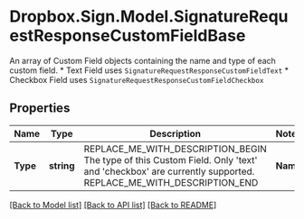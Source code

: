# Dropbox.Sign.Model.SignatureRequestResponseCustomFieldBase
An array of Custom Field objects containing the name and type of each custom field.  * Text Field uses `SignatureRequestResponseCustomFieldText` * Checkbox Field uses `SignatureRequestResponseCustomFieldCheckbox`

## Properties

Name | Type | Description | Notes
------------ | ------------- | ------------- | -------------
**Type** | **string** | REPLACE_ME_WITH_DESCRIPTION_BEGIN The type of this Custom Field. Only &#39;text&#39; and &#39;checkbox&#39; are currently supported. REPLACE_ME_WITH_DESCRIPTION_END | **Name** | **string** | REPLACE_ME_WITH_DESCRIPTION_BEGIN The name of the Custom Field. REPLACE_ME_WITH_DESCRIPTION_END | **Required** | **bool** | REPLACE_ME_WITH_DESCRIPTION_BEGIN A boolean value denoting if this field is required. REPLACE_ME_WITH_DESCRIPTION_END | [optional] **ApiId** | **string** | REPLACE_ME_WITH_DESCRIPTION_BEGIN The unique ID for this field. REPLACE_ME_WITH_DESCRIPTION_END | [optional] **Editor** | **string** | REPLACE_ME_WITH_DESCRIPTION_BEGIN The name of the Role that is able to edit this field. REPLACE_ME_WITH_DESCRIPTION_END | [optional] 

[[Back to Model list]](../README.md#documentation-for-models) [[Back to API list]](../README.md#documentation-for-api-endpoints) [[Back to README]](../README.md)

